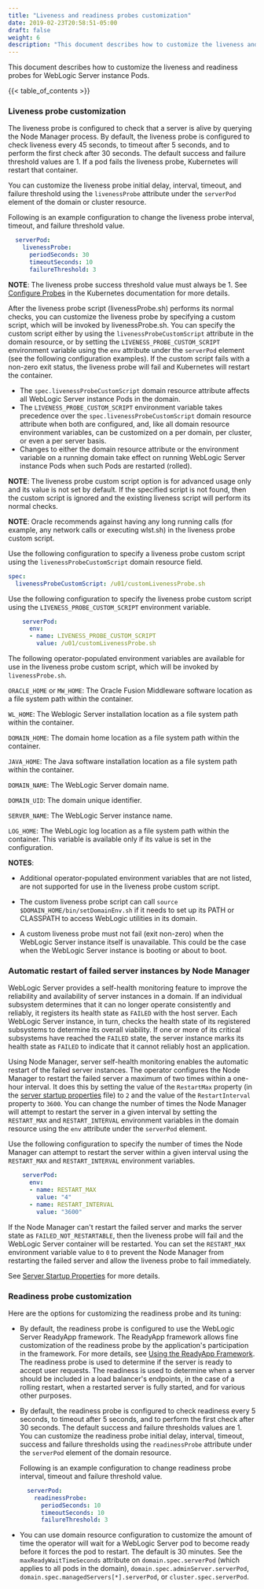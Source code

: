 ```yaml
---
title: "Liveness and readiness probes customization"
date: 2019-02-23T20:58:51-05:00
draft: false
weight: 6
description: "This document describes how to customize the liveness and readiness probes for WebLogic Server instance Pods."
---
```


This document describes how to customize the liveness and readiness probes for WebLogic Server instance Pods.

{{< table_of_contents >}}

### Liveness probe customization

The liveness probe is configured to check that a server is alive by querying the Node Manager process.  By default, the liveness probe is configured to check liveness every 45 seconds, to timeout after 5 seconds, and to perform the first check after 30 seconds.  The default success and failure threshold values are 1.  If a pod fails the liveness probe, Kubernetes will restart that container.

You can customize the liveness probe initial delay, interval, timeout, and failure threshold using the `livenessProbe` attribute under the `serverPod` element of the domain or cluster resource.

Following is an example configuration to change the liveness probe interval, timeout, and failure threshold value.
```yaml
  serverPod:
    livenessProbe:
      periodSeconds: 30
      timeoutSeconds: 10
      failureThreshold: 3
```

**NOTE**: The liveness probe success threshold value must always be 1. See [Configure Probes](https://kubernetes.io/docs/tasks/configure-pod-container/configure-liveness-readiness-startup-probes/#configure-probes) in the Kubernetes documentation for more details.

After the liveness probe script (livenessProbe.sh) performs its normal checks, you can customize the liveness probe by specifying a custom script, which will be invoked by livenessProbe.sh. You can specify the custom script either by using the `livenessProbeCustomScript` attribute in the domain resource, or by setting the `LIVENESS_PROBE_CUSTOM_SCRIPT` environment variable using the `env` attribute under the `serverPod` element (see the following configuration examples). If the custom script fails with a non-zero exit status, the liveness probe will fail and Kubernetes will restart the container.


* The `spec.livenessProbeCustomScript` domain resource attribute affects all WebLogic Server instance Pods in the domain.
* The `LIVENESS_PROBE_CUSTOM_SCRIPT` environment variable takes precedence over the `spec.livenessProbeCustomScript` domain resource attribute when both are configured, and, like all domain resource environment variables, can be customized on a per domain, per cluster, or even a per server basis.
* Changes to either the domain resource attribute or the environment variable on a running domain take effect on running WebLogic Server instance Pods when such Pods are restarted (rolled).

**NOTE**: The liveness probe custom script option is for advanced usage only and its value is not set by default. If the specified script is not found, then the custom script is ignored and the existing liveness script will perform its normal checks.

**NOTE**: Oracle recommends against having any long running calls (for example, any network calls or executing wlst.sh) in the liveness probe custom script.

Use the following configuration to specify a liveness probe custom script using the `livenessProbeCustomScript` domain resource field.
```yaml
spec:
  livenessProbeCustomScript: /u01/customLivenessProbe.sh
```

Use the following configuration to specify the liveness probe custom script using the `LIVENESS_PROBE_CUSTOM_SCRIPT` environment variable.
```yaml
    serverPod:
      env:
      - name: LIVENESS_PROBE_CUSTOM_SCRIPT
        value: /u01/customLivenessProbe.sh
```

The following operator-populated environment variables are available for use in the liveness probe custom script, which will be invoked by `livenessProbe.sh`.

`ORACLE_HOME` or `MW_HOME`: The Oracle Fusion Middleware software location as a file system path within the container.

`WL_HOME`: The Weblogic Server installation location as a file system path within the container.

`DOMAIN_HOME`: The domain home location as a file system path within the container.

`JAVA_HOME`: The Java software installation location as a file system path within the container.

`DOMAIN_NAME`: The WebLogic Server domain name.

`DOMAIN_UID`: The domain unique identifier.

`SERVER_NAME`: The WebLogic Server instance name.

`LOG_HOME`: The WebLogic log location as a file system path within the container. This variable is available only if its value is set in the configuration.

**NOTES**:

* Additional operator-populated environment variables that are not listed, are not supported for use in the liveness probe custom script.

* The custom liveness probe script can call `source $DOMAIN_HOME/bin/setDomainEnv.sh` if it needs to set up its PATH or CLASSPATH to access WebLogic utilities in its domain.

* A custom liveness probe must not fail (exit non-zero) when the WebLogic Server instance itself is unavailable. This could be the case when the WebLogic Server instance is booting or about to boot.

### Automatic restart of failed server instances by Node Manager

WebLogic Server provides a self-health monitoring feature to improve the reliability and availability of server instances in a domain. If an individual subsystem determines that it can no longer operate consistently and reliably, it registers its health state as `FAILED` with the host server.  Each WebLogic Server instance, in turn, checks the health state of its registered subsystems to determine its overall viability. If one or more of its critical subsystems have reached the `FAILED` state, the server instance marks its health state as `FAILED` to indicate that it cannot reliably host an application.  

Using Node Manager, server self-health monitoring enables the automatic restart of the failed server instances. The operator configures the Node Manager to restart the failed server a maximum of two times within a one-hour interval. It does this by setting the value of the `RestartMax` property (in the [server startup properties](https://docs.oracle.com/en/middleware/fusion-middleware/weblogic-server/12.2.1.4/nodem/java_nodemgr.html#GUID-26475256-2830-434B-B31F-A2D06F48B244) file) to `2` and the value of the `RestartInterval` property to `3600`. You can change the number of times the Node Manager will attempt to restart the server in a given interval by setting the `RESTART_MAX` and `RESTART_INTERVAL` environment variables in the domain resource using the `env` attribute under the `serverPod` element.

Use the following configuration to specify the number of times the Node Manager can attempt to restart the server within a given interval using the `RESTART_MAX` and `RESTART_INTERVAL` environment variables.
```yaml
    serverPod:
      env:
      - name: RESTART_MAX
        value: "4"
      - name: RESTART_INTERVAL
        value: "3600"
```

If the Node Manager can't restart the failed server and marks the server state as `FAILED_NOT_RESTARTABLE`, then the liveness probe will fail and the WebLogic Server container will be restarted. You can set the `RESTART_MAX` environment variable value to `0` to prevent the Node Manager from restarting the failed server and allow the liveness probe to fail immediately.

See [Server Startup Properties](https://docs.oracle.com/en/middleware/fusion-middleware/weblogic-server/12.2.1.4/nodem/java_nodemgr.html#GUID-26475256-2830-434B-B31F-A2D06F48B244) for more details.

### Readiness probe customization

Here are the options for customizing the readiness probe and its tuning:

- By default, the readiness probe is configured to use the WebLogic Server ReadyApp framework. The ReadyApp framework allows fine customization of the readiness probe by the application's participation in the framework. For more details, see [Using the ReadyApp Framework](https://docs.oracle.com/en/middleware/fusion-middleware/weblogic-server/12.2.1.4/depgd/managing.html#GUID-C98443B1-D368-4CA4-A7A4-97B86FFD3C28). The readiness probe is used to determine if the server is ready to accept user requests. The readiness is used to determine when a server should be included in a load balancer's endpoints, in the case of a rolling restart, when a restarted server is fully started, and for various other purposes.

- By default, the readiness probe is configured to check readiness every 5 seconds, to timeout after 5 seconds, and to perform the first check after 30 seconds. The default success and failure thresholds values are 1. You can customize the readiness probe initial delay, interval, timeout, success and failure thresholds using the `readinessProbe` attribute under the `serverPod` element of the domain resource.

  Following is an example configuration to change readiness probe interval, timeout and failure threshold value.
  ```yaml
    serverPod:
      readinessProbe:
        periodSeconds: 10
        timeoutSeconds: 10
        failureThreshold: 3
  ```

- You can use domain resource configuration to customize
  the amount of time the operator will wait for a WebLogic Server pod to become ready
  before it forces the pod to restart. The default is 30 minutes.
  See the `maxReadyWaitTimeSeconds` attribute on `domain.spec.serverPod`
  (which applies to all pods in the domain),
  `domain.spec.adminServer.serverPod`,
  `domain.spec.managedServers[*].serverPod`,
  or `cluster.spec.serverPod`.
